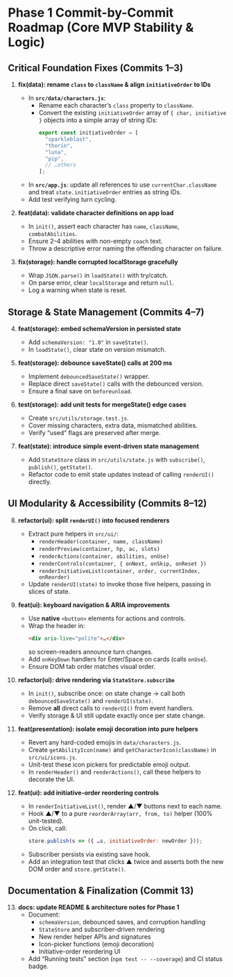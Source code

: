 # Phase 1 Commit-by-Commit Roadmap (Core MVP Stability & Logic)

## Critical Foundation Fixes (Commits 1–3)

1. **fix(data): rename `class` to `className` & align `initiativeOrder` to IDs**  
   - In **`src/data/characters.js`**:  
     - Rename each character’s `class` property to `className`.  
     - Convert the existing `initiativeOrder` array of `{ char, initiative }` objects into a simple array of string IDs:
       ```js
       export const initiativeOrder = [
         "sparkleblast",
         "thorin",
         "luna",
         "pip",
         // …others
       ];
       ```  
   - In **`src/app.js`**: update all references to use `currentChar.className` and treat `state.initiativeOrder` entries as string IDs.  
   - Add test verifying turn cycling.

2. **feat(data): validate character definitions on app load**  
   - In `init()`, assert each character has `name`, `className`, `combatAbilities`.  
   - Ensure 2–4 abilities with non-empty `coach` text.  
   - Throw a descriptive error naming the offending character on failure.

3. **fix(storage): handle corrupted localStorage gracefully**  
   - Wrap `JSON.parse()` in `loadState()` with try/catch.  
   - On parse error, clear `localStorage` and return `null`.  
   - Log a warning when state is reset.

## Storage & State Management (Commits 4–7)

4. **feat(storage): embed schemaVersion in persisted state**  
   - Add `schemaVersion: "1.0"` in `saveState()`.  
   - In `loadState()`, clear state on version mismatch.

5. **feat(storage): debounce saveState() calls at 200 ms**  
   - Implement `debouncedSaveState()` wrapper.  
   - Replace direct `saveState()` calls with the debounced version.  
   - Ensure a final save on `beforeunload`.

6. **test(storage): add unit tests for mergeState() edge cases**  
   - Create `src/utils/storage.test.js`.  
   - Cover missing characters, extra data, mismatched abilities.  
   - Verify “used” flags are preserved after merge.

7. **feat(state): introduce simple event-driven state management**  
   - Add `StateStore` class in `src/utils/state.js` with `subscribe()`, `publish()`, `getState()`.  
   - Refactor code to emit state updates instead of calling `renderUI()` directly.

## UI Modularity & Accessibility (Commits 8–12)

8. **refactor(ui): split `renderUI()` into focused renderers**  
   - Extract pure helpers in `src/ui/`:  
     - `renderHeader(container, name, className)`  
     - `renderPreview(container, hp, ac, slots)`  
     - `renderActions(container, abilities, onUse)`  
     - `renderControls(container, { onNext, onSkip, onReset })`  
     - `renderInitiativeList(container, order, currentIndex, onReorder)`  
   - Update `renderUI(state)` to invoke those five helpers, passing in slices of state.

9. **feat(ui): keyboard navigation & ARIA improvements**  
   - Use **native** `<button>` elements for actions and controls.  
   - Wrap the header in:
     ```html
     <div aria-live="polite">…</div>
     ```
     so screen-readers announce turn changes.  
   - Add `onKeyDown` handlers for Enter/Space on cards (calls `onUse`).  
   - Ensure DOM tab order matches visual order.

10. **refactor(ui): drive rendering via `StateStore.subscribe`**  
    - In `init()`, subscribe once: on state change → call both `debouncedSaveState()` and `renderUI(state)`.  
    - Remove **all** direct calls to `renderUI()` from event handlers.  
    - Verify storage & UI still update exactly once per state change.

11. **feat(presentation): isolate emoji decoration into pure helpers**  
    - Revert any hard-coded emojis in `data/characters.js`.  
    - Create `getAbilityIcon(name)` and `getCharacterIcon(className)` in `src/ui/icons.js`.  
    - Unit-test these icon pickers for predictable emoji output.  
    - In `renderHeader()` and `renderActions()`, call these helpers to decorate the UI.

12. **feat(ui): add initiative-order reordering controls**  
    - In `renderInitiativeList()`, render ▲/▼ buttons next to each name.  
    - Hook ▲/▼ to a pure `reorderArray(arr, from, to)` helper (100% unit-tested).  
    - On click, call:
      ```js
      store.publish(s => ({ …s, initiativeOrder: newOrder }));
      ```
    - Subscriber persists via existing save hook.  
    - Add an integration test that clicks ▲ twice and asserts both the new DOM order and `store.getState()`.

## Documentation & Finalization (Commit 13)

13. **docs: update README & architecture notes for Phase 1**  
    - Document:  
      - `schemaVersion`, debounced saves, and corruption handling  
      - `StateStore` and subscriber-driven rendering  
      - New render helper APIs and signatures  
      - Icon-picker functions (emoji decoration)  
      - Initiative-order reordering UI  
    - Add “Running tests” section (`npm test -- --coverage`) and CI status badge.